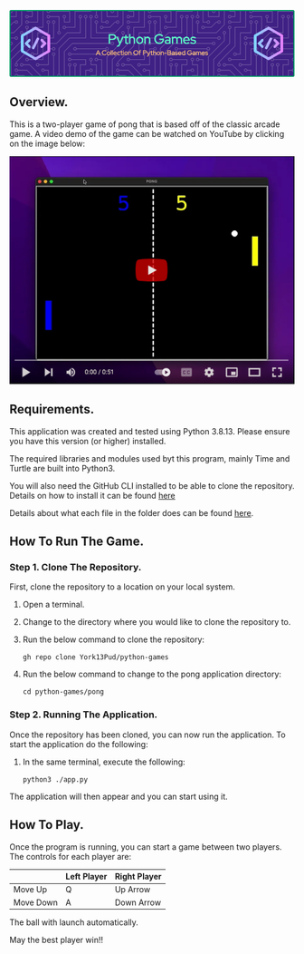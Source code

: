 ![Header](../repo-assets/images/headers/header.png)

## Overview.

This is a two-player game of pong that is based off of the classic arcade game. A video demo of the game can be watched on YouTube by clicking on the image below:

[![YouTube](../repo-assets/images/screenshots/pong/pong-youtube.png "YouTube")](https://youtu.be/zIPcXI_onnI)

## Requirements.

This application was created and tested using Python 3.8.13. Please ensure you have this version (or higher) installed.

The required libraries and modules used byt this program, mainly Time and Turtle are built into Python3.

You will also need the GitHub CLI installed to be able to clone the repository. Details on how to install it can be found [here](https://github.com/cli/cli "GitHub CLI")

Details about what each file in the folder does can be found [here](about-the-files.md/ "Files").

## How To Run The Game.

### Step 1. Clone The Repository.
First, clone the repository to a location on your local system.

1. Open a terminal.
2. Change to the directory where you would like to clone the repository to.
3. Run the below command to clone the repository:
   ```shell-script
   gh repo clone York13Pud/python-games 
   ```
   
4. Run the below command to change to the pong application directory:
   ```shell-script
   cd python-games/pong
   ```

### Step 2. Running The Application.

Once the repository has been cloned, you can now run the application. To start the application do the following:

1. In the same terminal, execute the following:
   ```shell-script
   python3 ./app.py
   ```
The application will then appear and you can start using it.


## How To Play.

Once the program is running, you can start a game between two players. The controls for each player are:

| | Left Player | Right Player |
| ---| --- | --- |
| Move Up | Q | Up Arrow |
| Move Down | A | Down Arrow |

The ball with launch automatically.

May the best player win!!